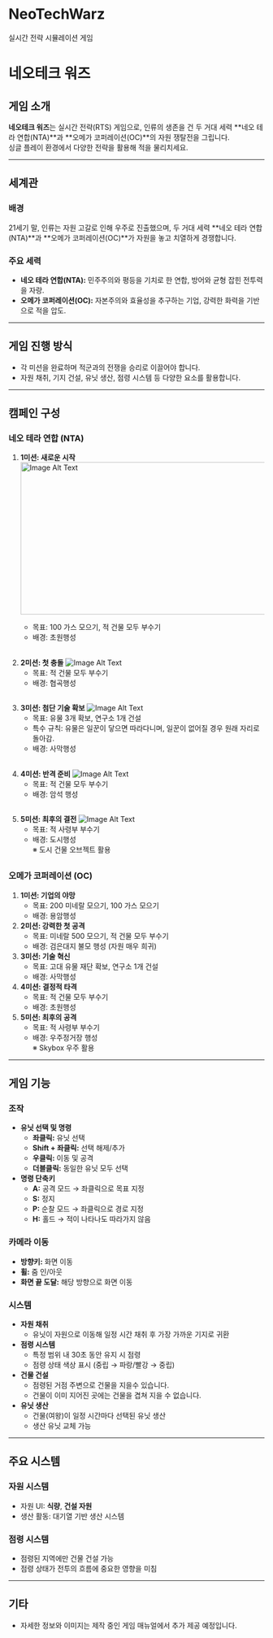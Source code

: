 # NeoTechWarz
실시간 전략 시뮬레이션 게임

# 네오테크 워즈

## 게임 소개
**네오테크 워즈**는 실시간 전략(RTS) 게임으로, 인류의 생존을 건 두 거대 세력 **네오 테라 연합(NTA)**과 **오메가 코퍼레이션(OC)**의 자원 쟁탈전을 그립니다.  
싱글 플레이 환경에서 다양한 전략을 활용해 적을 물리치세요.

---

## 세계관
### 배경
21세기 말, 인류는 자원 고갈로 인해 우주로 진출했으며, 두 거대 세력 **네오 테라 연합(NTA)**과 **오메가 코퍼레이션(OC)**가 자원을 놓고 치열하게 경쟁합니다.

### 주요 세력
- **네오 테라 연합(NTA):** 민주주의와 평등을 기치로 한 연합, 방어와 균형 잡힌 전투력을 자랑.
- **오메가 코퍼레이션(OC):** 자본주의와 효율성을 추구하는 기업, 강력한 화력을 기반으로 적을 압도.

---

## 게임 진행 방식
- 각 미션을 완료하며 적군과의 전쟁을 승리로 이끌어야 합니다.
- 자원 채취, 기지 건설, 유닛 생산, 점령 시스템 등 다양한 요소를 활용합니다.

---

## 캠페인 구성
### 네오 테라 연합 (NTA)
1. **1미션: 새로운 시작**
   <img src="images/미션1.png" alt="Image Alt Text" width="500" height="300" />
   
   - 목표: 100 가스 모으기, 적 건물 모두 부수기
   - 배경: 초원행성
##
2. **2미션: 첫 충돌**
   ![Image Alt Text](images/미션2.png)
   - 목표: 적 건물 모두 부수기
   - 배경: 협곡행성
##
3. **3미션: 첨단 기술 확보**
   ![Image Alt Text](images/미션3.png)
   - 목표: 유물 3개 확보, 연구소 1개 건설
   - 특수 규칙: 유물은 일꾼이 닿으면 따라다니며, 일꾼이 없어질 경우 원래 자리로 돌아감.
   - 배경: 사막행성
##
4. **4미션: 반격 준비**
   ![Image Alt Text](images/미션4.png)
   - 목표: 적 건물 모두 부수기
   - 배경: 암석 행성
##
5. **5미션: 최후의 결전**
    ![Image Alt Text](images/미션5.png)
   - 목표: 적 사령부 부수기
   - 배경: 도시행성  
     ※ 도시 건물 오브젝트 활용
##
### 오메가 코퍼레이션 (OC)
1. **1미션: 기업의 야망**
   - 목표: 200 미네랄 모으기, 100 가스 모으기
   - 배경: 용암행성
2. **2미션: 강력한 첫 공격**
   - 목표: 미네랄 500 모으기, 적 건물 모두 부수기
   - 배경: 검은대지 불모 행성 (자원 매우 희귀)
3. **3미션: 기술 혁신**
   - 목표: 고대 유물 재단 확보, 연구소 1개 건설
   - 배경: 사막행성
4. **4미션: 결정적 타격**
   - 목표: 적 건물 모두 부수기
   - 배경: 초원행성
5. **5미션: 최후의 공격**
   - 목표: 적 사령부 부수기
   - 배경: 우주정거장 행성  
     ※ Skybox 우주 활용

---

## 게임 기능
### 조작
- **유닛 선택 및 명령**
  - **좌클릭:** 유닛 선택
  - **Shift + 좌클릭:** 선택 해제/추가
  - **우클릭:** 이동 및 공격
  - **더블클릭:** 동일한 유닛 모두 선택
- **명령 단축키**
  - **A:** 공격 모드 → 좌클릭으로 목표 지정
  - **S:** 정지
  - **P:** 순찰 모드 → 좌클릭으로 경로 지정
  - **H:** 홀드 → 적이 나타나도 따라가지 않음

### 카메라 이동
- **방향키:** 화면 이동
- **휠:** 줌 인/아웃
- **화면 끝 도달:** 해당 방향으로 화면 이동

### 시스템
- **자원 채취**
  - 유닛이 자원으로 이동해 일정 시간 채취 후 가장 가까운 기지로 귀환
- **점령 시스템**
  - 특정 범위 내 30초 동안 유지 시 점령
  - 점령 상태 색상 표시 (중립 → 파랑/빨강 → 중립)
- **건물 건설**
  - 점령된 거점 주변으로 건물을 지을수 있습니다.
  - 건물이 이미 지어진 곳에는 건물을 겹쳐 지을 수 없습니다.
- **유닛 생산**
  - 건물(여왕)이 일정 시간마다 선택된 유닛 생산
  - 생산 유닛 교체 가능

---

## 주요 시스템
### 자원 시스템
- 자원 UI: **식량**, **건설 자원**
- 생산 활동: 대기열 기반 생산 시스템

### 점령 시스템
- 점령된 지역에만 건물 건설 가능
- 점령 상태가 전투의 흐름에 중요한 영향을 미침

---

## 기타
- 자세한 정보와 이미지는 제작 중인 게임 매뉴얼에서 추가 제공 예정입니다.

